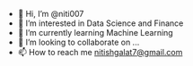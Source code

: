 - 👋 Hi, I’m @niti007
- 👀 I’m interested in Data Science and Finance
- 🌱 I’m currently learning Machine Learning
- 💞️ I’m looking to collaborate on ...
- 📫 How to reach me nitishgalat7@gmail.com

<!---
niti007/niti007 is a ✨ special ✨ repository because its `README.md` (this file) appears on your GitHub profile.
You can click the Preview link to take a look at your changes.
--->
